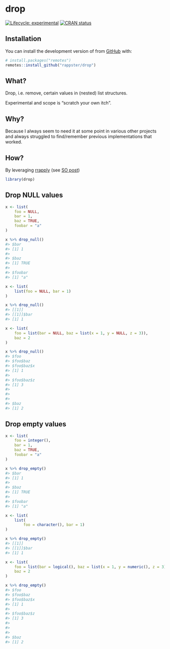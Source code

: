 
<!-- README.md is generated from README.Rmd. Please edit that file -->

# drop

<!-- badges: start -->

[![Lifecycle:
experimental](https://img.shields.io/badge/lifecycle-experimental-orange.svg)](https://lifecycle.r-lib.org/articles/stages.html#experimental)
[![CRAN
status](https://www.r-pkg.org/badges/version/valid)](https://CRAN.R-project.org/package=valid)
<!-- badges: end -->

## Installation

You can install the development version of from
[GitHub](https://github.com/) with:

``` r
# install.packages("remotes")
remotes::install_github("rappster/drop")
```

## What?

Drop, i.e. remove, certain values in (nested) list structures.

Experimental and scope is “scratch your own itch”.

## Why?

Because I always seem to need it at some point in various other projects
and always struggled to find/remember previous implementations that
worked.

## How?

By leveraging [rrapply](https://github.com/JorisChau/rrapply) (see [SO
post](https://stackoverflow.com/questions/63231071/recursive-remove-null-elements-of-list-of-lists))

``` r
library(drop)
```

## Drop NULL values

``` r
x <- list(
    foo = NULL,
    bar = 1,
    baz = TRUE,
    foobar = "a"
)

x %>% drop_null()
#> $bar
#> [1] 1
#> 
#> $baz
#> [1] TRUE
#> 
#> $foobar
#> [1] "a"
```

``` r
x <- list(
    list(foo = NULL, bar = 1)
)

x %>% drop_null()
#> [[1]]
#> [[1]]$bar
#> [1] 1
```

``` r
x <- list(
    foo = list(bar = NULL, baz = list(x = 1, y = NULL, z = 3)),
    baz = 2
)

x %>% drop_null()
#> $foo
#> $foo$baz
#> $foo$baz$x
#> [1] 1
#> 
#> $foo$baz$z
#> [1] 3
#> 
#> 
#> 
#> $baz
#> [1] 2
```

## Drop empty values

``` r
x <- list(
    foo = integer(),
    bar = 1,
    baz = TRUE,
    foobar = "a"
)

x %>% drop_empty()
#> $bar
#> [1] 1
#> 
#> $baz
#> [1] TRUE
#> 
#> $foobar
#> [1] "a"
```

``` r
x <- list(
    list(
        foo = character(), bar = 1)
)

x %>% drop_empty()
#> [[1]]
#> [[1]]$bar
#> [1] 1
```

``` r
x <- list(
    foo = list(bar = logical(), baz = list(x = 1, y = numeric(), z = 3)),
    baz = 2
)

x %>% drop_empty()
#> $foo
#> $foo$baz
#> $foo$baz$x
#> [1] 1
#> 
#> $foo$baz$z
#> [1] 3
#> 
#> 
#> 
#> $baz
#> [1] 2
```
